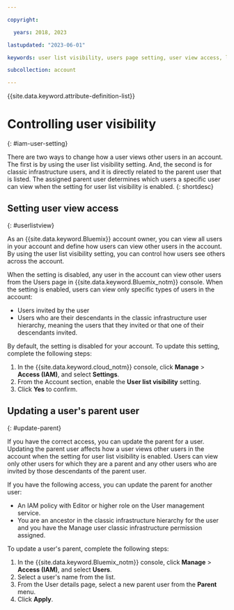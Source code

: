 ```yaml
---

copyright:

  years: 2018, 2023

lastupdated: "2023-06-01"

keywords: user list visibility, users page setting, user view access, limit access to users list, user list access, parent user, update parent

subcollection: account

---
```


{{site.data.keyword.attribute-definition-list}}

# Controlling user visibility
{: #iam-user-setting}

There are two ways to change how a user views other users in an account. The first is by using the user list visibility setting. And, the second is for classic infrastructure users, and it is directly related to the parent user that is listed. The assigned parent user determines which users a specific user can view when the setting for user list visibility is enabled.
{: shortdesc}


## Setting user view access
{: #userlistview}

As an {{site.data.keyword.Bluemix}} account owner, you can view all users in your account and define how users can view other users in the account. By using the user list visibility setting, you can control how users see others across the account.

When the setting is disabled, any user in the account can view other users from the Users page in {{site.data.keyword.Bluemix_notm}} console. When the setting is enabled, users can view only specific types of users in the account:

* Users invited by the user
* Users who are their descendants in the classic infrastructure user hierarchy, meaning the users that they invited or that one of their descendants invited.

By default, the setting is disabled for your account. To update this setting, complete the following steps:

1. In the {{site.data.keyword.cloud_notm}} console, click **Manage** &gt; **Access (IAM)**, and select **Settings**.
1. From the Account section, enable the **User list visibility** setting.
1. Click **Yes** to confirm.

## Updating a user's parent user
{: #update-parent}

If you have the correct access, you can update the parent for a user. Updating the parent user affects how a user views other users in the account when the setting for user list visibility is enabled. Users can view only other users for which they are a parent and any other users who are invited by those descendants of the parent user.

If you have the following access, you can update the parent for another user:

* An IAM policy with Editor or higher role on the User management service.
* You are an ancestor in the classic infrastructure hierarchy for the user and you have the Manage user classic infrastructure permission assigned.

To update a user's parent, complete the following steps:

1. In the {{site.data.keyword.Bluemix_notm}} console, click **Manage** &gt; **Access (IAM)**, and select **Users**.
2. Select a user's name from the list.
3. From the User details page, select a new parent user from the **Parent** menu.
4. Click **Apply**.
